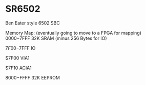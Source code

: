 # SR6502
Ben Eater style 6502 SBC

Memory Map:  (eventually going to move to a FPGA for mapping)
$0000-$7FFF 32K SRAM (minus 256 Bytes for IO)

$7F00-$7FFF IO

 $7F00 VIA1

 $7F10 ACIA1

$8000-$FFFF 32K EEPROM
